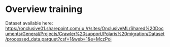 # Overview training

Dataset available here: https://onclusive01.sharepoint.com/:u:/r/sites/OnclusiveML/Shared%20Documents/General/Projects/Crawler%20support/Polaris%20migration/Dataset/processed_data.parquet?csf=1&web=1&e=MczPoi
